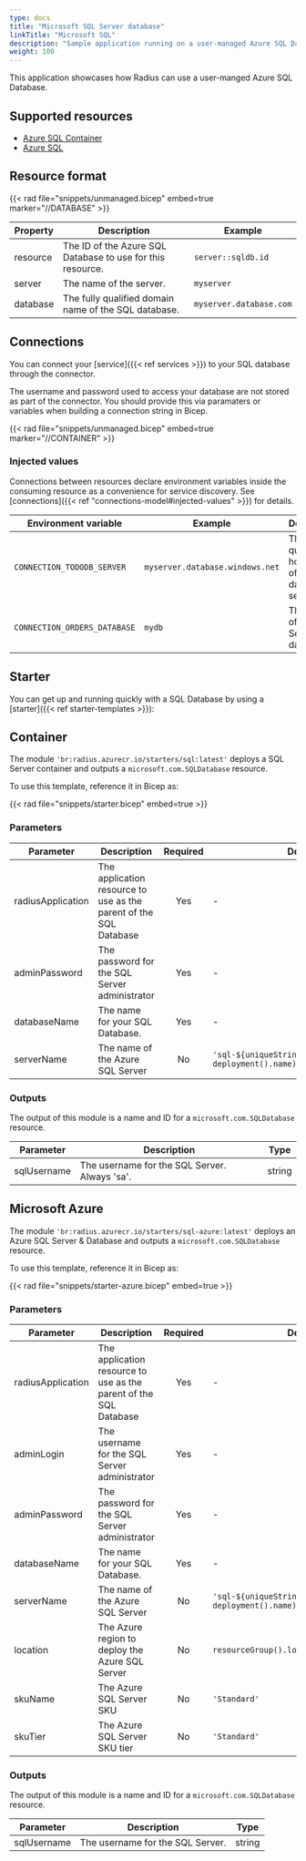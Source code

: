 ```yaml
---
type: docs
title: "Microsoft SQL Server database"
linkTitle: "Microsoft SQL"
description: "Sample application running on a user-managed Azure SQL Database"
weight: 100
---
```


This application showcases how Radius can use a user-manged Azure SQL Database. 

## Supported resources

- [Azure SQL Container](https://hub.docker.com/_/microsoft-mssql-server)
- [Azure SQL](https://docs.microsoft.com/en-us/azure/azure-sql/)

## Resource format

{{< rad file="snippets/unmanaged.bicep" embed=true marker="//DATABASE" >}}

| Property | Description | Example |
|----------|-------------|---------|
| resource | The ID of the Azure SQL Database to use for this resource. | `server::sqldb.id` |
| server | The name of the server. | `myserver` |
| database | The fully qualified domain name of the SQL database. | `myserver.database.com` |

## Connections

You can connect your [service]({{< ref services >}}) to your SQL database through the connector.

The username and password used to access your database are not stored as part of the connector. You should provide this via paramaters or variables when building a connection string in Bicep.

{{< rad file="snippets/unmanaged.bicep" embed=true marker="//CONTAINER" >}}

### Injected values

Connections between resources declare environment variables inside the consuming resource as a convenience for service discovery. See [connections]({{< ref "connections-model#injected-values" >}}) for details.

| Environment variable | Example | Description |
|----------------------|---------|-------------|
| `CONNECTION_TODODB_SERVER` | `myserver.database.windows.net` | The fully-qualified hostname of the database server.
| `CONNECTION_ORDERS_DATABASE` | `mydb` | The name of the SQL Server database.

## Starter

You can get up and running quickly with a SQL Database by using a [starter]({{< ref starter-templates >}}):

## Container

The module `'br:radius.azurecr.io/starters/sql:latest'` deploys a SQL Server container and outputs a `microsoft.com.SQLDatabase` resource.

To use this template, reference it in Bicep as:

{{< rad file="snippets/starter.bicep" embed=true >}}

### Parameters

| Parameter | Description | Required | Default |
|-----------|-------------|:--------:|---------|
| radiusApplication | The application resource to use as the parent of the SQL Database | Yes | - |
| adminPassword | The password for the SQL Server administrator | Yes | - |
| databaseName | The name for your SQL Database. | Yes | - |
| serverName | The name of the Azure SQL Server | No | `'sql-${uniqueString(resourceGroup().id, deployment().name)}'` |

### Outputs

The output of this module is a name and ID for a `microsoft.com.SQLDatabase` resource.

| Parameter | Description | Type |
|-----------|-------------|------|
| sqlUsername | The username for the SQL Server. Always 'sa'. | string |

## Microsoft Azure

The module `'br:radius.azurecr.io/starters/sql-azure:latest'` deploys an Azure SQL Server & Database and outputs a `microsoft.com.SQLDatabase` resource.

To use this template, reference it in Bicep as:

{{< rad file="snippets/starter-azure.bicep" embed=true >}}

### Parameters

| Parameter | Description | Required | Default |
|-----------|-------------|:--------:|---------|
| radiusApplication | The application resource to use as the parent of the SQL Database | Yes | - |
| adminLogin | The username for the SQL Server administrator | Yes | - |
| adminPassword | The password for the SQL Server administrator | Yes | - |
| databaseName | The name for your SQL Database. | Yes | - |
| serverName | The name of the Azure SQL Server | No | `'sql-${uniqueString(resourceGroup().id, deployment().name)}'` |
| location | The Azure region to deploy the Azure SQL Server | No | `resourceGroup().location` |
| skuName | The Azure SQL Server SKU | No | `'Standard'` |
| skuTier | The Azure SQL Server SKU tier | No | `'Standard'` |

### Outputs

The output of this module is a name and ID for a `microsoft.com.SQLDatabase` resource.

| Parameter | Description | Type |
|-----------|-------------|------|
| sqlUsername | The username for the SQL Server. | string |
